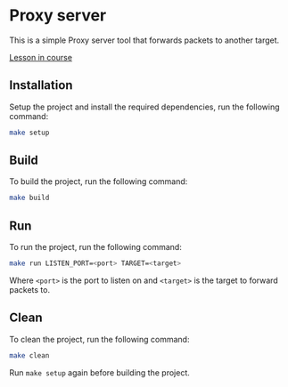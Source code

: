 # Proxy server

This is a simple Proxy server tool that forwards packets to another target.

[Lesson in course](https://codedeviate.github.io/aicollection/go-tools-proxy-server.html)

## Installation

Setup the project and install the required dependencies, run the following command:

```bash
make setup
```

## Build

To build the project, run the following command:

```bash
make build
```

## Run

To run the project, run the following command:

```bash
make run LISTEN_PORT=<port> TARGET=<target>
```

Where `<port>` is the port to listen on and `<target>` is the target to forward packets to.

## Clean

To clean the project, run the following command:

```bash
make clean
```

Run `make setup` again before building the project.
